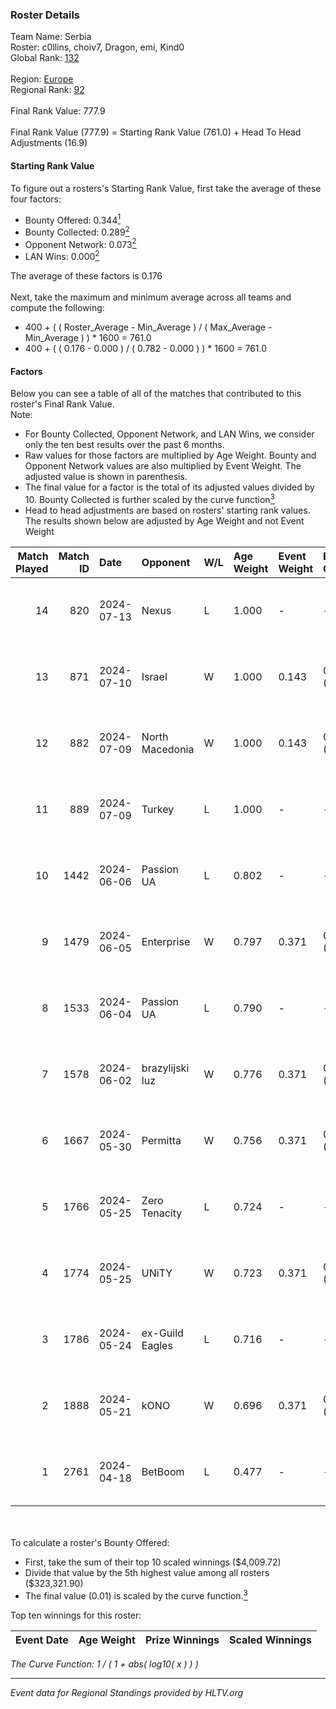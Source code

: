 ### Roster Details<br />
Team Name: Serbia<br />
Roster: c0llins, choiv7, Dragon, emi, Kind0<br />
Global Rank: [132](../standings_global.md)<br />
<br />
Region: [Europe]( ../standings_europe.md)<br />
Regional Rank: [92]( ../standings_europe.md)<br />
<br />
Final Rank Value:  777.9<br />
<br />
Final Rank Value (777.9) = Starting Rank Value (761.0) + Head To Head Adjustments (16.9)<br />

#### Starting Rank Value<br />
To figure out a rosters's Starting Rank Value, first take the average of these four factors:<br />
- Bounty Offered: 0.344[<sup>1</sup>](#table2)
- Bounty Collected: 0.289[<sup>2</sup>](#table1)
- Opponent Network: 0.073[<sup>2</sup>](#table1)
- LAN Wins: 0.000[<sup>2</sup>](#table1)

The average of these factors is 0.176<br />
<br />
Next, take the maximum and minimum average across all teams and compute the following:<br />
- 400 + ( ( Roster_Average - Min_Average ) / ( Max_Average - Min_Average ) ) * 1600 = 761.0
- 400 + ( ( 0.176 - 0.000 ) / ( 0.782 - 0.000 ) ) * 1600 = 761.0


#### Factors<br />
Below you can see a table of all of the matches that contributed to this roster's Final Rank Value.<br />
Note:<br />

- For Bounty Collected, Opponent Network, and LAN Wins, we consider only the ten best results over the past 6 months.
- Raw values for those factors are multiplied by Age Weight. Bounty and Opponent Network values are also multiplied by Event Weight. The adjusted value is shown in parenthesis.
- The final value for a factor is the total of its adjusted values divided by 10. Bounty Collected is further scaled by the curve function[<sup>3</sup>](#curveFunction)
- Head to head adjustments are based on rosters' starting rank values. The results shown below are adjusted by Age Weight and not Event Weight
<span id="table1"></span><br />


| Match Played | Match ID | Date       | Opponent        | W/L | Age Weight | Event Weight | Bounty Collected | Opponent Network | LAN Wins  | H2H Adj. | Roster                              |
| -: | -: | :- | :- | :- | :- | :- | :- | :- | :- | -: | :- |
|           14 |      820 | 2024-07-13 | Nexus           | L   | 1.000      | -            | -                | -                | -         |   -18.06 | c0llins, choiv7, Dragon, emi, Kind0 |
|           13 |      871 | 2024-07-10 | Israel          | W   | 1.000      | 0.143        | 0.000 (0.000)    | 0.040 (0.006)    | 0 (0.000) |     3.16 | c0llins, Dragon, emi, Kind0, VLDN   |
|           12 |      882 | 2024-07-09 | North Macedonia | W   | 1.000      | 0.143        | 0.000 (0.000)    | 0.000 (0.000)    | 0 (0.000) |     3.14 | c0llins, choiv7, Dragon, emi, Kind0 |
|           11 |      889 | 2024-07-09 | Turkey          | L   | 1.000      | -            | -                | -                | -         |   -25.65 | c0llins, choiv7, Dragon, emi, Kind0 |
|           10 |     1442 | 2024-06-06 | Passion UA      | L   | 0.802      | -            | -                | -                | -         |    -5.19 | aidKiT, c0llins, Dragon, emi, xicoz |
|            9 |     1479 | 2024-06-05 | Enterprise      | W   | 0.797      | 0.371        | 0.039 (0.012)    | 0.625 (0.185)    | 0 (0.000) |    16.77 | aidKiT, c0llins, Dragon, emi, VLDN  |
|            8 |     1533 | 2024-06-04 | Passion UA      | L   | 0.790      | -            | -                | -                | -         |    -4.65 | aidKiT, c0llins, Dragon, emi, xicoz |
|            7 |     1578 | 2024-06-02 | brazylijski luz | W   | 0.776      | 0.371        | 0.008 (0.002)    | 0.261 (0.075)    | 0 (0.000) |    13.73 | aidKiT, c0llins, Dragon, emi, xicoz |
|            6 |     1667 | 2024-05-30 | Permitta        | W   | 0.756      | 0.371        | 0.024 (0.007)    | 0.876 (0.245)    | 0 (0.000) |    16.29 | aidKiT, c0llins, Dragon, emi, xicoz |
|            5 |     1766 | 2024-05-25 | Zero Tenacity   | L   | 0.724      | -            | -                | -                | -         |    -3.27 | aidKiT, c0llins, Dragon, emi, xicoz |
|            4 |     1774 | 2024-05-25 | UNiTY           | W   | 0.723      | 0.371        | 0.025 (0.007)    | 0.305 (0.082)    | 0 (0.000) |    16.73 | aidKiT, c0llins, Dragon, emi, xicoz |
|            3 |     1786 | 2024-05-24 | ex-Guild Eagles | L   | 0.716      | -            | -                | -                | -         |    -9.31 | aidKiT, c0llins, Dragon, emi, xicoz |
|            2 |     1888 | 2024-05-21 | kONO            | W   | 0.696      | 0.371        | 0.028 (0.007)    | 0.536 (0.138)    | 0 (0.000) |    13.64 | aidKiT, c0llins, Dragon, emi, xicoz |
|            1 |     2761 | 2024-04-18 | BetBoom         | L   | 0.477      | -            | -                | -                | -         |    -0.39 | aidKiT, c0llins, Dragon, emi, xicoz |

<br />
<span id="table2"></span><br />
To calculate a roster's Bounty Offered:<br />

- First, take the sum of their top 10 scaled winnings ($4,009.72)
- Divide that value by the 5th highest value among all rosters ($323,321.90)
- The final value (0.01) is scaled by the curve function.[<sup>3</sup>](#curveFunction)

Top ten winnings for this roster:<br />

| Event Date | Age Weight | Prize Winnings | Scaled Winnings |
| :- | -: | :- | :- |


<span id="curveFunction"></span>_The Curve Function: 1 / ( 1 + abs( log10( x ) ) )_<br />

---
_Event data for Regional Standings provided by HLTV.org_<br />
